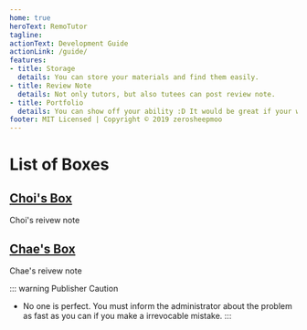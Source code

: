 ```yaml
---
home: true
heroText: RemoTutor
tagline: 
actionText: Development Guide
actionLink: /guide/
features:
- title: Storage
  details: You can store your materials and find them easily.
- title: Review Note
  details: Not only tutors, but also tutees can post review note.
- title: Portfolio
  details: You can show off your ability :D It would be great if your writings help the others.
footer: MIT Licensed | Copyright © 2019 zerosheepmoo
---
```

# List of Boxes
<div class="features">

  <div class="feature">
    <a target="_blank" href="/boxes/choi/"> <h2>Choi's Box</h2> </a>
    <p>Choi's reivew note</p>
  </div>
  <div class="feature">
    <a target="_blank" href="/boxes/chae/"> <h2>Chae's Box</h2> </a>
    <p>Chae's reivew note</p>
  </div>
</div>

::: warning Publisher Caution
  - No one is perfect. You must inform the administrator about the problem as fast as you can if you make a irrevocable mistake.
:::